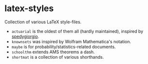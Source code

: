 # latex-styles

Collection of various LaTeX style-files.

- `actuarial` is the oldest of them all (hardly maintained), inspired by [spedygiorgio](https://github.com/spedygiorgio/lifecontingencies/blob/master/vignettes/lifecon.sty).
- `knownsets` was inspired by Wolfram Mathematica's notation.
- `maybe` is for probability/statistics-related documents.
- `schoolthm` extends AMS theorems a dash.
- `shortmat` is a collection of various shorthands.
